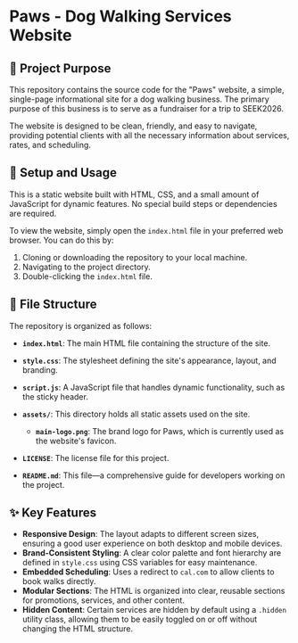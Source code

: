 # Paws - Dog Walking Services Website

## 🐾 Project Purpose

This repository contains the source code for the "Paws" website, a simple, single-page informational site for a dog walking business. The primary purpose of this business is to serve as a fundraiser for a trip to SEEK2026.

The website is designed to be clean, friendly, and easy to navigate, providing potential clients with all the necessary information about services, rates, and scheduling.

## 🚀 Setup and Usage

This is a static website built with HTML, CSS, and a small amount of JavaScript for dynamic features. No special build steps or dependencies are required.

To view the website, simply open the `index.html` file in your preferred web browser. You can do this by:
1.  Cloning or downloading the repository to your local machine.
2.  Navigating to the project directory.
3.  Double-clicking the `index.html` file.

## 📁 File Structure

The repository is organized as follows:

-   **`index.html`**: The main HTML file containing the structure of the site.
-   **`style.css`**: The stylesheet defining the site's appearance, layout, and branding.
-   **`script.js`**: A JavaScript file that handles dynamic functionality, such as the sticky header.

-   **`assets/`**: This directory holds all static assets used on the site.
    -   **`main-logo.png`**: The brand logo for Paws, which is currently used as the website's favicon.

-   **`LICENSE`**: The license file for this project.

-   **`README.md`**: This file—a comprehensive guide for developers working on the project.

## ✨ Key Features

-   **Responsive Design**: The layout adapts to different screen sizes, ensuring a good user experience on both desktop and mobile devices.
-   **Brand-Consistent Styling**: A clear color palette and font hierarchy are defined in `style.css` using CSS variables for easy maintenance.
-   **Embedded Scheduling**: Uses a redirect to `cal.com` to allow clients to book walks directly.
-   **Modular Sections**: The HTML is organized into clear, reusable sections for promotions, services, and other content.
-   **Hidden Content**: Certain services are hidden by default using a `.hidden` utility class, allowing them to be easily toggled on or off without changing the HTML structure.

